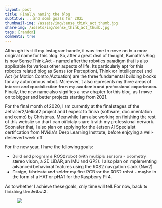 ```yaml
---
layout: post
title: Finally naming the blog
subtitle: ...and some goals for 2021
thumbnail-img: /assets/img/sense_think_act_thumb.jpg
share-img: /assets/img/sense_think_act_thumb.jpg
tags: [random]
comments: true
---
```


Although its still my Instagram handle, it was time to move on to a more original name for this blog. So, after a great deal of thought, Kamath's Blog is now Sense.Think.Act -  named after the robotics paradigm that is also applicable for various other aspects of life. Its particularly apt for this robotics related blog as Sense (or Perception), Think (or Intelligence) and Act (or Motion Control/Actuation) are the three fundamental building blocks for any autonomous robot. Moreover, it also represents my three areas of interest and specialization from my academic and professional experiences. Finally, the new name also signifies a new chapter for this blog, as I move on to bigger and better projects starting from 2021.  

For the final month of 2020, I am currently at the final stages of the Jetracer2/Jetbot2 project and I expect to finish (software, documentation and demo) by Christmas. Meanwhile I am also working on finishing the rest of this website so that I can officialy share it with my professional network. Soon afer that, I also plan on applying for the Jetson AI Specialist certification from NVidia's Deep Learning Institute, before enjoying a well-deserved week off. 

For the new year, I have the following goals:

* Build and program a ROS2 robot (with multiple sensors - odometry, stereo vision, a 2D LiDAR, an IMU and GPS). I also plan on implementing advanced behavioral features using the ROS2 navigation stack (Nav2)
* Design, fabricate and solder my first PCB for the ROS2 robot - maybe in the form of a HAT or pHAT for the Raspberry Pi 4. 

As to whether I achieve these goals, only time will tell. For now, back to finishing the Jetbot2:

<figure class="aligncenter">
	<img src="https://adityakamath.github.com/assets/img/jetbot2_messy_desk.jpg" />
</figure>

